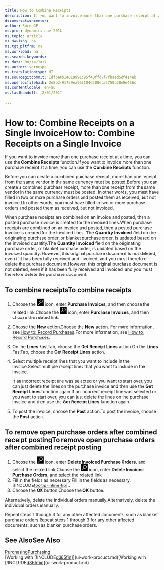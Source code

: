```yaml
---
title: How to Combine Receipts
description: If you want to invoice more than one purchase receipt at a time, you can use the Combine Receipts function.
documentationcenter: 
author: SorenGP
ms.prod: dynamics-nav-2018
ms.topic: article
ms.devlang: na
ms.tgt_pltfrm: na
ms.workload: na
ms.search.keywords: 
ms.date: 08/14/2017
ms.author: sgroespe
ms.translationtype: HT
ms.sourcegitcommit: 1dfba8b14019991c95f40ffd5f7fbaed5df414eb
ms.openlocfilehash: 2e8b2491759ea955104e308eca2750b28e9e466c
ms.contentlocale: en-au
ms.lasthandoff: 12/01/2017

---
```

# <a name="how-to-combine-receipts-on-a-single-invoice"></a><span data-ttu-id="b1efd-103">How to: Combine Receipts on a Single Invoice</span><span class="sxs-lookup"><span data-stu-id="b1efd-103">How to: Combine Receipts on a Single Invoice</span></span>
<span data-ttu-id="b1efd-104">If you want to invoice more than one purchase receipt at a time, you can use the **Combine Receipts** function.</span><span class="sxs-lookup"><span data-stu-id="b1efd-104">If you want to invoice more than one purchase receipt at a time, you can use the **Combine Receipts** function.</span></span>  

<span data-ttu-id="b1efd-105">Before you can create a combined purchase receipt, more than one receipt from the same vendor in the same currency must be posted.</span><span class="sxs-lookup"><span data-stu-id="b1efd-105">Before you can create a combined purchase receipt, more than one receipt from the same vendor in the same currency must be posted.</span></span> <span data-ttu-id="b1efd-106">In other words, you must have filled in two or more purchase orders and posted them as received, but not invoiced.</span><span class="sxs-lookup"><span data-stu-id="b1efd-106">In other words, you must have filled in two or more purchase orders and posted them as received, but not invoiced.</span></span>  

<span data-ttu-id="b1efd-107">When purchase receipts are combined on an invoice and posted, then a posted purchase invoice is created for the invoiced lines.</span><span class="sxs-lookup"><span data-stu-id="b1efd-107">When purchase receipts are combined on an invoice and posted, then a posted purchase invoice is created for the invoiced lines.</span></span> <span data-ttu-id="b1efd-108">The **Quantity Invoiced** field on the originating purchase order, or blanket purchase order, is updated based on the invoiced quantity.</span><span class="sxs-lookup"><span data-stu-id="b1efd-108">The **Quantity Invoiced** field on the originating purchase order, or blanket purchase order, is updated based on the invoiced quantity.</span></span> <span data-ttu-id="b1efd-109">However, this original purchase document is not deleted, even if it has been fully received and invoiced, and you must therefore delete the purchase document.</span><span class="sxs-lookup"><span data-stu-id="b1efd-109">However, this original purchase document is not deleted, even if it has been fully received and invoiced, and you must therefore delete the purchase document.</span></span>  

## <a name="to-combine-receipts"></a><span data-ttu-id="b1efd-110">To combine receipts</span><span class="sxs-lookup"><span data-stu-id="b1efd-110">To combine receipts</span></span>  
1. <span data-ttu-id="b1efd-111">Choose the ![Search for Page or Report](media/ui-search/search_small.png "Search for Page or Report icon") icon, enter **Purchase Invoices**, and then choose the related link.</span><span class="sxs-lookup"><span data-stu-id="b1efd-111">Choose the ![Search for Page or Report](media/ui-search/search_small.png "Search for Page or Report icon") icon, enter **Purchase Invoices**, and then choose the related link.</span></span>  
2. <span data-ttu-id="b1efd-112">Choose the **New** action.</span><span class="sxs-lookup"><span data-stu-id="b1efd-112">Choose the **New** action.</span></span> <span data-ttu-id="b1efd-113">For more information, see [How to: Record Purchases](purchasing-how-record-purchases.md).</span><span class="sxs-lookup"><span data-stu-id="b1efd-113">For more information, see [How to: Record Purchases](purchasing-how-record-purchases.md).</span></span>  
3. <span data-ttu-id="b1efd-114">On the **Lines** FastTab, choose the **Get Receipt Lines** action.</span><span class="sxs-lookup"><span data-stu-id="b1efd-114">On the **Lines** FastTab, choose the **Get Receipt Lines** action.</span></span>  
4. <span data-ttu-id="b1efd-115">Select multiple receipt lines that you want to include in the invoice.</span><span class="sxs-lookup"><span data-stu-id="b1efd-115">Select multiple receipt lines that you want to include in the invoice.</span></span>  

    <span data-ttu-id="b1efd-116">If an incorrect receipt line was selected or you want to start over, you can just delete the lines on the purchase invoice and then use the **Get Receipt Lines** function again.</span><span class="sxs-lookup"><span data-stu-id="b1efd-116">If an incorrect receipt line was selected or you want to start over, you can just delete the lines on the purchase invoice and then use the **Get Receipt Lines** function again.</span></span>  
5. <span data-ttu-id="b1efd-117">To post the invoice, choose the **Post** action.</span><span class="sxs-lookup"><span data-stu-id="b1efd-117">To post the invoice, choose the **Post** action.</span></span>  

## <a name="to-remove-open-purchase-orders-after-combined-receipt-posting"></a><span data-ttu-id="b1efd-118">To remove open purchase orders after combined receipt posting</span><span class="sxs-lookup"><span data-stu-id="b1efd-118">To remove open purchase orders after combined receipt posting</span></span>  
1. <span data-ttu-id="b1efd-119">Choose the ![Search for Page or Report](media/ui-search/search_small.png "Search for Page or Report icon") icon, enter **Delete Invoiced Purchase Orders**, and select the related link.</span><span class="sxs-lookup"><span data-stu-id="b1efd-119">Choose the ![Search for Page or Report](media/ui-search/search_small.png "Search for Page or Report icon") icon, enter **Delete Invoiced Purchase Orders**, and select the related link.</span></span>  
2. <span data-ttu-id="b1efd-120">Fill in the fields as necessary.</span><span class="sxs-lookup"><span data-stu-id="b1efd-120">Fill in the fields as necessary.</span></span> [!INCLUDE[tooltip-inline-tip](includes/tooltip-inline-tip_md.md)]<span data-ttu-id="b1efd-121">.</span><span class="sxs-lookup"><span data-stu-id="b1efd-121">.</span></span>
3. <span data-ttu-id="b1efd-122">Choose the **OK** button.</span><span class="sxs-lookup"><span data-stu-id="b1efd-122">Choose the **OK** button.</span></span>  

<span data-ttu-id="b1efd-123">Alternatively, delete the individual orders manually.</span><span class="sxs-lookup"><span data-stu-id="b1efd-123">Alternatively, delete the individual orders manually.</span></span>

<span data-ttu-id="b1efd-124">Repeat steps 1 through 3 for any other affected documents, such as blanket purchase orders.</span><span class="sxs-lookup"><span data-stu-id="b1efd-124">Repeat steps 1 through 3 for any other affected documents, such as blanket purchase orders.</span></span>

## <a name="see-also"></a><span data-ttu-id="b1efd-125">See Also</span><span class="sxs-lookup"><span data-stu-id="b1efd-125">See Also</span></span>  
[<span data-ttu-id="b1efd-126">Purchasing</span><span class="sxs-lookup"><span data-stu-id="b1efd-126">Purchasing</span></span>](purchasing-manage-purchasing.md)  
<span data-ttu-id="b1efd-127">[Working with [!INCLUDE[d365fin](includes/d365fin_md.md)]](ui-work-product.md)</span><span class="sxs-lookup"><span data-stu-id="b1efd-127">[Working with [!INCLUDE[d365fin](includes/d365fin_md.md)]](ui-work-product.md)</span></span>

